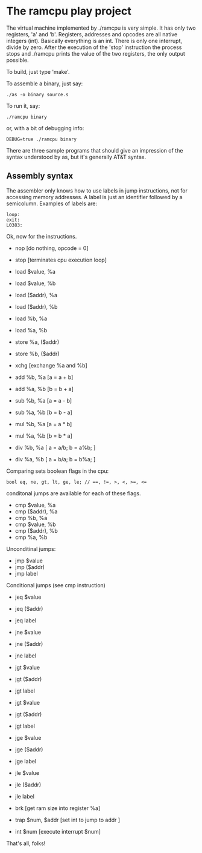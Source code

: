The ramcpu play project
=======================

The virtual machine implemented by ./ramcpu is very simple. It has
only two registers, 'a' and 'b'. Registers, addresses and opcodes are
all native integers (int). Basically everything is an int. There is
only one interrupt, divide by zero. After the execution of the 'stop'
instruction the process stops and ./ramcpu prints the value of the
two registers, the only output possible.

To build, just type 'make'.

To assemble a binary, just say:

    ./as -o binary source.s

To run it, say:

    ./ramcpu binary

or, with a bit of debugging info:

    DEBUG=true ./ramcpu binary

There are three sample programs that should give an impression of the
syntax understood by as, but it's generally AT&T syntax.

Assembly syntax
---------------

The assembler only knows how to use labels in jump instructions, not
for accessing memory addresses. A label is just an identifier followed
by a semicolumn. Examples of labels are:

    loop:
    exit:
    L0383:

Ok, now for the instructions.

* nop  [do nothing, opcode = 0]
* stop [terminates cpu execution loop]

* load $value, %a
* load $value, %b
* load ($addr), %a
* load ($addr), %b
* load %b, %a
* load %a, %b

* store %a, ($addr)
* store %b, ($addr)

* xchg  [exchange %a and %b]

* add %b, %a [a = a + b]
* add %a, %b [b = b + a]

* sub %b, %a [a = a - b]
* sub %a, %b [b = b - a]

* mul %b, %a [a = a * b]
* mul %a, %b [b = b * a]

* div %b, %a [ a = a/b; b = a%b; ]
* div %a, %b [ a = b/a; b = b%a; ]

Comparing sets boolean flags in the cpu:

    bool eq, ne, gt, lt, ge, le; // ==, !=, >, <, >=, <=

conditonal jumps are available for each of these flags.

* cmp $value, %a
* cmp ($addr), %a
* cmp %b, %a
* cmp $value, %b
* cmp ($addr), %b
* cmp %a, %b

Unconditinal jumps:

* jmp $value
* jmp ($addr)
* jmp label

Conditional jumps (see cmp instruction)

* jeq $value
* jeq ($addr)
* jeq label

* jne $value
* jne ($addr)
* jne label

* jgt $value
* jgt ($addr)
* jgt label

* jgt $value
* jgt ($addr)
* jgt label

* jge $value
* jge ($addr)
* jge label

* jle $value
* jle ($addr)
* jle label

* brk [get ram size into register %a]
* trap $num, $addr [set int <num> to jump to addr <addr>]
* int $num [execute interrupt $num]

That's all, folks!
